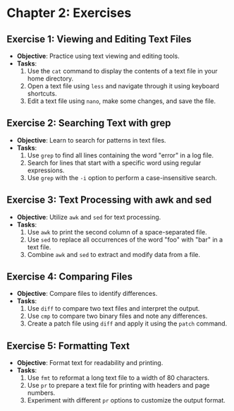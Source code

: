 # Chapter 2: Exercises

## Exercise 1: Viewing and Editing Text Files

- **Objective**: Practice using text viewing and editing tools.
- **Tasks**:
  1. Use the `cat` command to display the contents of a text file in your home directory.
  2. Open a text file using `less` and navigate through it using keyboard shortcuts.
  3. Edit a text file using `nano`, make some changes, and save the file.

## Exercise 2: Searching Text with grep

- **Objective**: Learn to search for patterns in text files.
- **Tasks**:
  1. Use `grep` to find all lines containing the word "error" in a log file.
  2. Search for lines that start with a specific word using regular expressions.
  3. Use `grep` with the `-i` option to perform a case-insensitive search.

## Exercise 3: Text Processing with awk and sed

- **Objective**: Utilize `awk` and `sed` for text processing.
- **Tasks**:
  1. Use `awk` to print the second column of a space-separated file.
  2. Use `sed` to replace all occurrences of the word "foo" with "bar" in a text file.
  3. Combine `awk` and `sed` to extract and modify data from a file.

## Exercise 4: Comparing Files

- **Objective**: Compare files to identify differences.
- **Tasks**:
  1. Use `diff` to compare two text files and interpret the output.
  2. Use `cmp` to compare two binary files and note any differences.
  3. Create a patch file using `diff` and apply it using the `patch` command.

## Exercise 5: Formatting Text

- **Objective**: Format text for readability and printing.
- **Tasks**:
  1. Use `fmt` to reformat a long text file to a width of 80 characters.
  2. Use `pr` to prepare a text file for printing with headers and page numbers.
  3. Experiment with different `pr` options to customize the output format.
